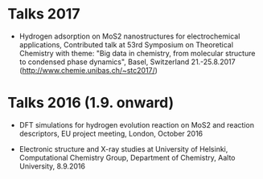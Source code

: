 # Talks 2017

* Hydrogen adsorption on MoS2 nanostructures for electrochemical applications, Contributed talk at 53rd Symposium on Theoretical Chemistry with theme: "Big data in chemistry, from molecular structure to condensed phase dynamics", Basel, Switzerland 21.-25.8.2017 (http://www.chemie.unibas.ch/~stc2017/)

# Talks 2016 (1.9. onward)

* DFT simulations for hydrogen evolution reaction on MoS2 and reaction descriptors, EU project meeting, London, October 2016

* Electronic structure and X-ray studies at University of Helsinki, Computational Chemistry Group, Department of Chemistry, Aalto University, 8.9.2016
